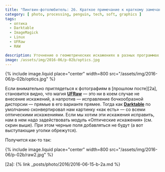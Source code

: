 ```yaml
---
title: "Пингвин-фотолюбитель: 2б. Краткое примечание к краткому замечанию"
category: [ photo, processing, penguin, tech, soft, graphics ]
tags:
  - оптика
  - Darktable
  - ImageMagick
  - Linux
  - UFRaw
  - RAW

description: Уточнение о геометрических искажениях в разных программах
image: /assets/img/2016-06/p-02b/optics.jpg
---
```

{% include image.liquid place="center" width=800 src="/assets/img/2016-06/p-02b/optics.jpg" %}

Если внимательно приглядеться к фотографиям в [прошлом посте][2a], становится видно, что магия **[UFRaw][ufraw]** —
это ни в коем случае не внесение искажений, а напротив — исправление бочкообразной дисторсии — прямые в его варианте
прямее. Тогда как **[Darktable][darktable]** по умолчанию сконвертировал нам картинку «как есть» — со всеми оптическими
искажениями. Если мы хотим эти искажения исправить, нам в нем надо задействовать модуль «Оптические искажения»
(см. скрин выше). При этом черные поля добавляться не будут (а вот выступающие уголки обрежутся).

<!--more-->

Получится как-то так:

{% include image.liquid place="center" width=800 src="/assets/img/2016-06/p-02b/raw2.jpg" %}

[ufraw]: http://ufraw.sourceforge.net/
[darktable]: https://www.darktable.org/

[2a]: {% link _posts/photo/2016/2016-06-15-b-2a.md %}
